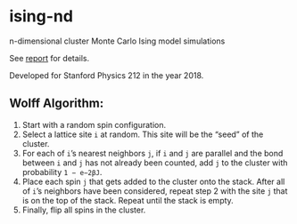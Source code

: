 # ising-nd
n-dimensional cluster Monte Carlo Ising model simulations

See [report](report.pdf) for details.

Developed for Stanford Physics 212 in the year 2018.

Wolff Algorithm:
------------
  1. Start with a random spin configuration.
  2. Select a lattice site `i` at random. This site will be the “seed” of the cluster.
  3. For each of `i`’s nearest neighbors `j`, if `i` and `j` are parallel and the bond between `i` and `j` has not already been counted, add `j` to the cluster with probability `1 − e−2βJ`.
  4. Place each spin `j` that gets added to the cluster onto the stack. After all of `i`’s neighbors have been considered, repeat step 2 with the site `j` that is on the top of the stack. Repeat until the stack is empty.
  5. Finally, flip all spins in the cluster.
